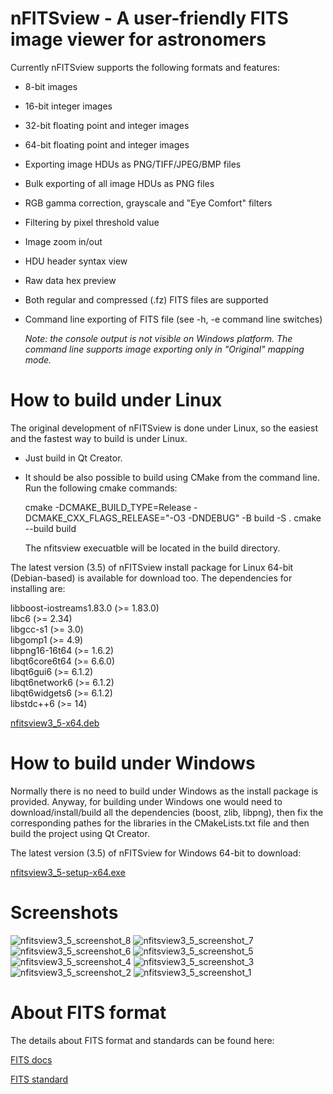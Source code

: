 # nFITSview - A user-friendly FITS image viewer for astronomers

Currently nFITSview supports the following formats and features:

-    8-bit images
-    16-bit integer images
-    32-bit floating point and integer images
-    64-bit floating point and integer images
-    Exporting image HDUs as PNG/TIFF/JPEG/BMP files
-    Bulk exporting of all image HDUs as PNG files
-    RGB gamma correction, grayscale and "Eye Comfort" filters
-    Filtering by pixel threshold value
-    Image zoom in/out
-    HDU header syntax view
-    Raw data hex preview
-    Both regular and compressed (.fz) FITS files are supported
-    Command line exporting of FITS file  (see -h, -e command line switches)
     
     *Note: the console output is not visible on Windows platform. The command line 
     supports image exporting only in "Original" mapping mode.*
    
# How to build under Linux

The original development of nFITSview is done under Linux, so the easiest and the fastest way to build is under Linux.

- Just build in Qt Creator. 
- It should be also possible to build using CMake from the command line. Run the following cmake commands:

  cmake -DCMAKE_BUILD_TYPE=Release -DCMAKE_CXX_FLAGS_RELEASE="-O3 -DNDEBUG" -B build -S .
  cmake --build build

  The nfitsview execuatble will be located in the build directory.

The latest version (3.5) of nFITSview install package for Linux 64-bit (Debian-based) is available for download too. The dependencies for installing are: 

libboost-iostreams1.83.0 (>= 1.83.0)   
libc6 (>= 2.34)  
libgcc-s1 (>= 3.0)   
libgomp1 (>= 4.9)   
libpng16-16t64 (>= 1.6.2)   
libqt6core6t64 (>= 6.6.0)   
libqt6gui6 (>= 6.1.2)   
libqt6network6 (>= 6.1.2)   
libqt6widgets6 (>= 6.1.2)   
libstdc++6 (>= 14)

[nfitsview3_5-x64.deb](https://github.com/surhh/nfitsview/releases/download/v3.5/nfitsview3_5-x64.deb)


# How to build under Windows

Normally there is no need to build under Windows as the install package is provided. 
Anyway, for building under Windows one would need to download/install/build all the dependencies (boost, zlib, libpng), then fix the
corresponding pathes for the libraries in the CMakeLists.txt file and then build the project using Qt Creator.

The latest version (3.5) of nFITSview for Windows 64-bit to download:

[nfitsview3_5-setup-x64.exe](https://github.com/surhh/nfitsview/releases/download/v3.5/nfitsview3_5-setup-x64.exe)



# Screenshots

![nfitsview3_5_screenshot_8](https://github.com/user-attachments/assets/facb330e-2467-4ee2-b6b6-91521380a172)
![nfitsview3_5_screenshot_7](https://github.com/user-attachments/assets/0766be56-2d17-4322-803d-2e02e2a173ab)
![nfitsview3_5_screenshot_6](https://github.com/user-attachments/assets/95d16127-3969-46b5-94bd-6400373cf4c7)
![nfitsview3_5_screenshot_5](https://github.com/user-attachments/assets/749fb80c-3da2-4eef-8062-5166777707a3)
![nfitsview3_5_screenshot_4](https://github.com/user-attachments/assets/e3c0f9d2-d47a-4d2b-9371-82b245dbf973)
![nfitsview3_5_screenshot_3](https://github.com/user-attachments/assets/7fc4a99e-8534-4321-901f-a4a5c08d7a3a)
![nfitsview3_5_screenshot_2](https://github.com/user-attachments/assets/85fdfd7c-5ec1-44ab-afb8-163ce9b5b2e2)
![nfitsview3_5_screenshot_1](https://github.com/user-attachments/assets/f5869e9c-58cb-449b-af56-d5db981c8eaf)


# About FITS format

The details about FITS format and standards can be found here:

[FITS docs](https://fits.gsfc.nasa.gov/fits_documentation.html)

[FITS standard](https://fits.gsfc.nasa.gov/fits_standard.html)

